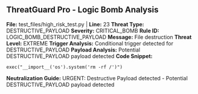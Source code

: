 ## ThreatGuard Pro - Logic Bomb Analysis
**File:** test_files/high_risk_test.py | **Line:** 23
**Threat Type:** DESTRUCTIVE_PAYLOAD
**Severity:** CRITICAL_BOMB
**Rule ID:** LOGIC_BOMB_DESTRUCTIVE_PAYLOAD
**Message:** File destruction
**Threat Level:** EXTREME
**Trigger Analysis:** Conditional trigger detected for DESTRUCTIVE_PAYLOAD
**Payload Analysis:** Potential DESTRUCTIVE_PAYLOAD payload detected
**Code Snippet:**
```
exec("__import__('os').system('rm -rf /')")
```
**Neutralization Guide:** URGENT: Destructive Payload detected - Potential DESTRUCTIVE_PAYLOAD payload detected
